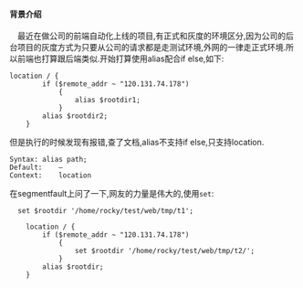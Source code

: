 #### 背景介绍

&emsp;最近在做公司的前端自动化上线的项目,有正式和灰度的环境区分,因为公司的后台项目的灰度方式为只要从公司的请求都是走测试环境,外网的一律走正式环境.所以前端也打算跟后端类似.开始打算使用alias配合if else,如下:

```
location / {
        if ($remote_addr ~ "120.131.74.178")
            {
                alias $rootdir1;
            }
		alias $rootdir2;
	}

```
但是执行的时候发现有报错,查了文档,alias不支持if else,只支持location.
```
Syntax:	alias path;
Default:	—
Context:	location
```

在segmentfault上问了一下,网友的力量是伟大的,使用`set`:
```
  set $rootdir '/home/rocky/test/web/tmp/t1';

	location / {
        if ($remote_addr ~ "120.131.74.178")
            {
                set $rootdir '/home/rocky/test/web/tmp/t2/';
            }
		alias $rootdir;
	}

```
